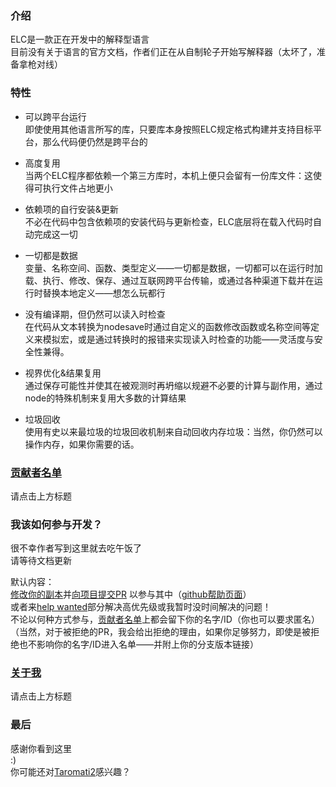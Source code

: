 ### 介绍  

ELC是一款正在开发中的解释型语言  
目前没有关于语言的官方文档，作者们正在从自制轮子开始写解释器（太坏了，准备拿枪对线）  

### 特性  

- 可以跨平台运行  
即使使用其他语言所写的库，只要库本身按照ELC规定格式构建并支持目标平台，那么代码便仍然是跨平台的  

- 高度复用  
当两个ELC程序都依赖一个第三方库时，本机上便只会留有一份库文件：这使得可执行文件占地更小  

- 依赖项的自行安装&更新  
不必在代码中包含依赖项的安装代码与更新检查，ELC底层将在载入代码时自动完成这一切  

- 一切都是数据  
变量、名称空间、函数、类型定义——一切都是数据，一切都可以在运行时加载、执行、修改、保存、通过互联网跨平台传输，或通过各种渠道下载并在运行时替换本地定义——想怎么玩都行  

- 没有编译期，但仍然可以读入时检查  
在代码从文本转换为nodesave时通过自定义的函数修改函数或名称空间等定义来模拟宏，或是通过转换时的报错来实现读入时检查的功能——灵活度与安全性兼得。  

- 视界优化&结果复用  
通过保存可能性并使其在被观测时再坍缩以规避不必要的计算与副作用，通过node的特殊机制来复用大多数的计算结果  

- 垃圾回收  
使用有史以来最垃圾的垃圾回收机制来自动回收内存垃圾：当然，你仍然可以操作内存，如果你需要的话。  

### [贡献者名单]( CONTRIBUTORS.md )  

请点击上方标题  

### 我该如何参与开发？  

很不幸作者写到这里就去吃午饭了  
请等待文档更新  

默认内容：  
[修改你的副本]( https://github.com/steve02081504/ELC/fork )并[向项目提交PR]( https://github.com/steve02081504/ELC/compare )
以参与其中（[github帮助页面]( https://help.github.com/cn )）  
或者来[help wanted]( ./md/help_wanted.md )部分解决高优先级或我暂时没时间解决的问题！  
不论以何种方式参与，[贡献者名单]( CONTRIBUTORS.md )上都会留下你的名字/ID（你也可以要求匿名）  
（当然，对于被拒绝的PR，我会给出拒绝的理由，如果你足够努力，即使是被拒绝也不影响你的名字/ID进入名单——并附上你的分支版本链接）  

### [关于我]( https://steve02081504.github.io/about )  

请点击上方标题  

### 最后  

感谢你看到这里  
:)  
你可能还对[Taromati2]( https://github.com/steve02081504/Taromati2 )感兴趣？  
